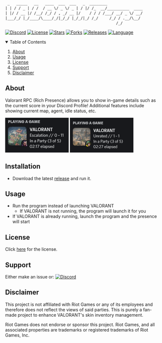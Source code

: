 ```
 _   _____   __   ____  ___  ___   _  ________                
| | / / _ | / /  / __ \/ _ \/ _ | / |/ /_  __/__________  ____
| |/ / __ |/ /__/ /_/ / , _/ __ |/    / / / /___/ __/ _ \/ __/
|___/_/ |_/____/\____/_/|_/_/ |_/_/|_/ /_/     /_/ / .__/\__/ 
                                                  /_/         
```
[![Discord][discord-shield]][discord-url]
[![License][license-shield]][license-url]
[![Stars][stars-shield]][stars-url]
[![Forks][forks-shield]][forks-url]
[![Releases][releases-shield]][releases-url]
[![Language][language-shield]][language-url]

<details open="open">
  <summary>Table of Contents</summary>
  <ol>  
    <li><a href="#about">About</a></li>
    <li><a href="#usage">Usage</a></li>
    <li><a href="#license">License</a></li>
    <li><a href="#support">Support</a></li>
    <li><a href="#disclaimer">Disclaimer</a></li>
  </ol>

 
 
## About
Valorant RPC (Rich Presence) allows you to show in-game details such as the current score in your Discord Profile! Additional features include showing current map, agent, idle status, etc.

 <a>
    <img src="assets/Demo1.png" alt="Demo" width="205" height="112">
    <img src="assets/Demo2.png" alt="Demo" width="205" height="112">
</a>

 
 
## Installation
- Download the latest [release](https://github.com/colinhartigan/valorant-rpc/releases/latest/download/valorant-rpc.exe) and run it.

 
 
## Usage
- Run the program instead of launching VALORANT
     - If VALORANT is not running, the program will launch it for you
- If VALORANT is already running, launch the program and the presence will start


 
## License
Click [here](license-url) for the license.
 
 
 
## Support
Either make an issue or:
[![Discord][discord-shield]][discord-url]
 
 
 
## Disclaimer 
This project is not affiliated with Riot Games or any of its employees and therefore does not reflect the views of said parties. This is purely a fan-made project to enhance VALORANT's skin inventory management.

Riot Games does not endorse or sponsor this project. Riot Games, and all associated properties are trademarks or registered trademarks of Riot Games, Inc.
 
 
 
[discord-shield]: https://img.shields.io/discord/860288779558715402?color=7289da&label=Support&logo=discord&logoColor=7289da&style=for-the-badge
[discord-url]: https://discord.gg/uGuswsZwAT
[license-shield]: https://img.shields.io/github/license/colinhartigan/valorant-rpc?style=for-the-badge
[license-url]: https://github.com/colinhartigan/valorant-rpc/blob/v3/LICENSE.txt
[stars-shield]: https://img.shields.io/github/stars/colinhartigan/valorant-rpc?logo=github&style=for-the-badge
[stars-url]: https://github.com/colinhartigan/valorant-rpc/stargazers
[forks-shield]: https://img.shields.io/github/forks/colinhartigan/valorant-rpc?logo=github&style=for-the-badge
[forks-url]: https://github.com/colinhartigan/valorant-rpc/network/members
[releases-shield]: https://img.shields.io/github/downloads/colinhartigan/valorant-rpc/total?style=for-the-badge
[releases-url]: https://github.com/colinhartigan/valorant-rpc/releases
[language-shield]: https://img.shields.io/github/languages/top/colinhartigan/valorant-rpc?logo=python&logoColor=yellow&style=for-the-badge
[language-url]: https://www.python.org/
